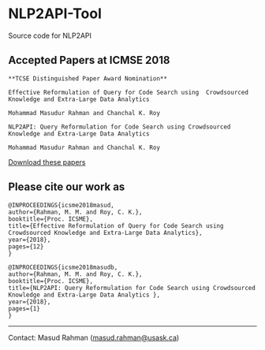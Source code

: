 NLP2API-Tool
===================================

Source code for NLP2API 


Accepted Papers at ICMSE 2018
---------------------------------
```
**TCSE Distinguished Paper Award Nomination**

Effective Reformulation of Query for Code Search using  Crowdsourced Knowledge and Extra-Large Data Analytics 

Mohammad Masudur Rahman and Chanchal K. Roy 
```
```
NLP2API: Query Reformulation for Code Search using Crowdsourced Knowledge and Extra-Large Data Analytics 

Mohammad Masudur Rahman and Chanchal K. Roy
```
[Download these papers](http://homepage.usask.ca/~masud.rahman/publication.php)


Please cite our work as 
--------------------------------------
```
@INPROCEEDINGS{icsme2018masud,
author={Rahman, M. M. and Roy, C. K.}, 
booktitle={Proc. ICSME}, 
title={Effective Reformulation of Query for Code Search using Crowdsourced Knowledge and Extra-Large Data Analytics}, 
year={2018}, 
pages={12} 
}
```

```
@INPROCEEDINGS{icsme2018masudb, 
author={Rahman, M. M. and Roy, C. K.}, 
booktitle={Proc. ICSME}, 
title={NLP2API: Query Reformulation for Code Search using Crowdsourced Knowledge and Extra-Large Data Analytics }, 
year={2018}, 
pages={1} 
}
```
-------------------------------------------------------------------------
Contact: Masud Rahman (masud.rahman@usask.ca)
